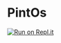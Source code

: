 # PintOs
[![Run on Repl.it](https://repl.it/badge/github/Anse14/PintOs)](https://repl.it/github/Anse14/PintOs)